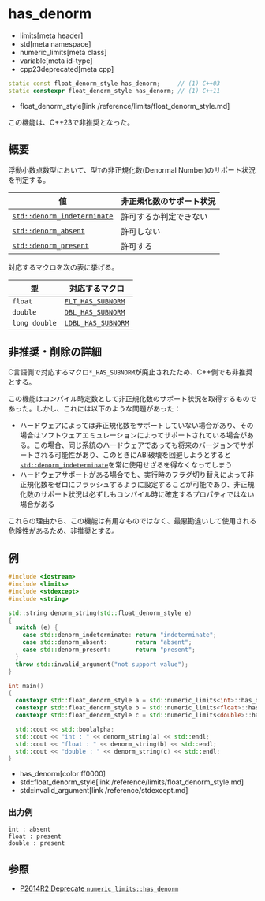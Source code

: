 # has_denorm
* limits[meta header]
* std[meta namespace]
* numeric_limits[meta class]
* variable[meta id-type]
* cpp23deprecated[meta cpp]

```cpp
static const float_denorm_style has_denorm;     // (1) C++03
static constexpr float_denorm_style has_denorm; // (1) C++11
```
* float_denorm_style[link /reference/limits/float_denorm_style.md]

この機能は、C++23で非推奨となった。


## 概要
浮動小数点数型において、型`T`の非正規化数(Denormal Number)のサポート状況を判定する。

| 値                                                      | 非正規化数のサポート状況 |
|---------------------------------------------------------|--------------------------|
| [`std::denorm_indeterminate`](../float_denorm_style.md) | 許可するか判定できない   |
| [`std::denorm_absent`](../float_denorm_style.md)        | 許可しない               |
| [`std::denorm_present`](../float_denorm_style.md)       | 許可する                 |

対応するマクロを次の表に挙げる。

| 型            | 対応するマクロ |
|---------------|----------------|
| `float`       | [`FLT_HAS_SUBNORM`](/reference/cfloat/flt_has_subnorm.md)  |
| `double`      | [`DBL_HAS_SUBNORM`](/reference/cfloat/dbl_has_subnorm.md)  |
| `long double` | [`LDBL_HAS_SUBNORM`](/reference/cfloat/ldbl_has_subnorm.md) |


## 非推奨・削除の詳細
C言語側で対応するマクロ`*_HAS_SUBNORM`が廃止されたため、C++側でも非推奨とする。

この機能はコンパイル時定数として非正規化数のサポート状況を取得するものであった。しかし、これには以下のような問題があった：

- ハードウェアによっては非正規化数をサポートしていない場合があり、その場合はソフトウェアエミュレーションによってサポートされている場合がある。この場合、同じ系統のハードウェアであっても将来のバージョンでサポートされる可能性があり、このときにABI破壊を回避しようとすると[`std::denorm_indeterminate`](../float_denorm_style.md)を常に使用せざるを得なくなってしまう
- ハードウェアサポートがある場合でも、実行時のフラグ切り替えによって非正規化数をゼロにフラッシュするように設定することが可能であり、非正規化数のサポート状況は必ずしもコンパイル時に確定するプロパティではない場合がある

これらの理由から、この機能は有用なものではなく、最悪勘違いして使用される危険性があるため、非推奨とする。


## 例
```cpp example
#include <iostream>
#include <limits>
#include <stdexcept>
#include <string>

std::string denorm_string(std::float_denorm_style e)
{
  switch (e) {
    case std::denorm_indeterminate: return "indeterminate";
    case std::denorm_absent:        return "absent";
    case std::denorm_present:       return "present";
  }
  throw std::invalid_argument("not support value");
}

int main()
{
  constexpr std::float_denorm_style a = std::numeric_limits<int>::has_denorm;
  constexpr std::float_denorm_style b = std::numeric_limits<float>::has_denorm;
  constexpr std::float_denorm_style c = std::numeric_limits<double>::has_denorm;

  std::cout << std::boolalpha;
  std::cout << "int : " << denorm_string(a) << std::endl;
  std::cout << "float : " << denorm_string(b) << std::endl;
  std::cout << "double : " << denorm_string(c) << std::endl;
}
```
* has_denorm[color ff0000]
* std::float_denorm_style[link /reference/limits/float_denorm_style.md]
* std::invalid_argument[link /reference/stdexcept.md]

### 出力例
```
int : absent
float : present
double : present
```


## 参照
- [P2614R2 Deprecate `numeric_limits::has_denorm`](https://www.open-std.org/jtc1/sc22/wg21/docs/papers/2022/p2614r2.pdf)
